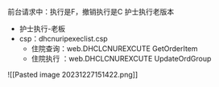 前台请求中：执行是F，撤销执行是C
护士执行老版本
- 护士执行-老板
- csp：dhcnuripexeclist.csp
  - 住院查询：web.DHCLCNUREXCUTE GetOrderItem
  - 住院执行 ：web.DHCLCNUREXCUTE  UpdateOrdGroup


![[Pasted image 20231227151422.png]]